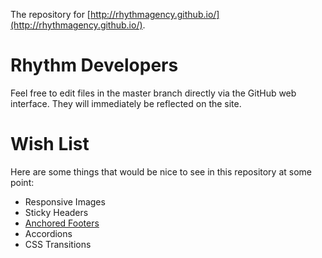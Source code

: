 The repository for [http://rhythmagency.github.io/](http://rhythmagency.github.io/).

Rhythm Developers
=================
Feel free to edit files in the master branch directly via the GitHub web interface. They will immediately be reflected on the site.

Wish List
=========
Here are some things that would be nice to see in this repository at some point:
* Responsive Images
* Sticky Headers
* <a href="http://ryanfait.com/sticky-footer/">Anchored Footers</a>
* Accordions
* CSS Transitions
